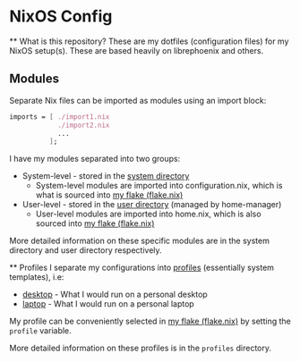 # NixOS Config

** What is this repository?
These are my dotfiles (configuration files) for my NixOS setup(s).
These are based heavily on librephoenix and others.


## Modules
Separate Nix files can be imported as modules using an import block:
``` nix
imports = [ ./import1.nix
            ./import2.nix
            ...
          ];
```

I have my modules separated into two groups:
- System-level - stored in the [system directory](./system)
  - System-level modules are imported into configuration.nix, which is what is sourced into [my flake (flake.nix)](./flake.nix)
- User-level - stored in the [user directory](./user) (managed by home-manager)
  - User-level modules are imported into home.nix, which is also sourced into [my flake (flake.nix)](./flake.nix)

More detailed information on these specific modules are in the system directory and user directory respectively.

** Profiles
I separate my configurations into [profiles](./profiles) (essentially system templates), i.e:
- [desktop](./profiles/desktop) - What I would run on a personal desktop
- [laptop](./profiles/laptop) - What I would run on a personal laptop

My profile can be conveniently selected in [my flake (flake.nix)](./flake.nix) by setting the `profile` variable.

More detailed information on these profiles is in the `profiles` directory.

